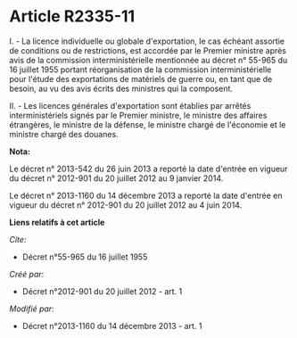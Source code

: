 # Article R2335-11

I. - La licence individuelle ou globale d'exportation, le cas échéant assortie de conditions ou de restrictions, est accordée
par le Premier ministre après avis de la commission interministérielle mentionnée au décret n° 55-965 du 16 juillet 1955
portant réorganisation de la commission interministérielle pour l'étude des exportations de matériels de guerre ou, en tant
que de besoin, au vu des avis écrits des ministres qui la composent.

II. - Les licences générales d'exportation sont établies par arrêtés interministériels signés par le Premier ministre, le
ministre des affaires étrangères, le ministre de la défense, le ministre chargé de l'économie et le ministre chargé des
douanes.

**Nota:**

Le décret n° 2013-542 du 26 juin 2013 a reporté la date d'entrée en vigueur du décret n° 2012-901 du 20 juillet 2012 au 9
janvier 2014.

Le décret n° 2013-1160 du 14 décembre 2013 a reporté la date d'entrée en vigueur du décret n° 2012-901 du 20 juillet 2012 au
4 juin 2014.

**Liens relatifs à cet article**

_Cite_:

  - Décret n°55-965 du 16 juillet 1955

_Créé par_:

  - Décret n°2012-901 du 20 juillet 2012 - art. 1

_Modifié par_:

  - Décret n°2013-1160 du 14 décembre 2013 - art. 1
